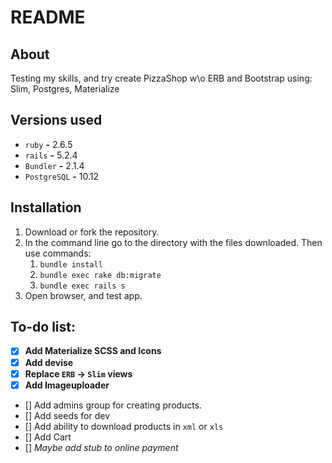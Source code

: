 # README

## About
Testing my skills, and try create PizzaShop w\o ERB and Bootstrap using: Slim, Postgres, Materialize

## **Versions used**
* `ruby` **-** 2.6.5
* `rails` **-** 5.2.4
* `Bundler` **-** 2.1.4
* `PostgreSQL` **-** 10.12

## **Installation**
1.  Download or fork the repository.
2. In the command line go to the directory with the files downloaded. Then use commands:
    1. `bundle install`
    2. `bundle exec rake db:migrate`
    3. `bundle exec rails s`
3. Open browser, and test app.

## **To-do list:**

- [x] **Add Materialize SCSS and Icons**
- [x] **Add devise**
- [x] **Replace `ERB` -> `Slim` views**
- [x] **Add Imageuploader**
- [] Add admins group for creating products.
- [] Add seeds for dev
- [] Add ability to download products in `xml` or `xls`
- [] Add Cart
- [] *Maybe add stub to online payment*
